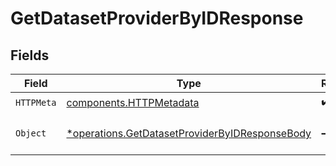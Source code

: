 # GetDatasetProviderByIDResponse


## Fields

| Field                                                                                                           | Type                                                                                                            | Required                                                                                                        | Description                                                                                                     |
| --------------------------------------------------------------------------------------------------------------- | --------------------------------------------------------------------------------------------------------------- | --------------------------------------------------------------------------------------------------------------- | --------------------------------------------------------------------------------------------------------------- |
| `HTTPMeta`                                                                                                      | [components.HTTPMetadata](../../models/components/httpmetadata.md)                                              | :heavy_check_mark:                                                                                              | N/A                                                                                                             |
| `Object`                                                                                                        | [*operations.GetDatasetProviderByIDResponseBody](../../models/operations/getdatasetproviderbyidresponsebody.md) | :heavy_minus_sign:                                                                                              | a list of DatasetProvider objects                                                                               |